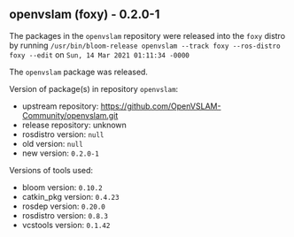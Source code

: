 ## openvslam (foxy) - 0.2.0-1

The packages in the `openvslam` repository were released into the `foxy` distro by running `/usr/bin/bloom-release openvslam --track foxy --ros-distro foxy --edit` on `Sun, 14 Mar 2021 01:11:34 -0000`

The `openvslam` package was released.

Version of package(s) in repository `openvslam`:

- upstream repository: https://github.com/OpenVSLAM-Community/openvslam.git
- release repository: unknown
- rosdistro version: `null`
- old version: `null`
- new version: `0.2.0-1`

Versions of tools used:

- bloom version: `0.10.2`
- catkin_pkg version: `0.4.23`
- rosdep version: `0.20.0`
- rosdistro version: `0.8.3`
- vcstools version: `0.1.42`


